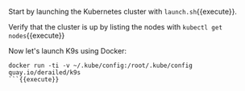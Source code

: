 Start by launching the Kubernetes cluster with `launch.sh`{{execute}}.

Verify that the cluster is up by listing the nodes with `kubectl get nodes`{{execute}}


Now let's launch K9s using Docker:

```
docker run -ti -v ~/.kube/config:/root/.kube/config quay.io/derailed/k9s
```{{execute}}

